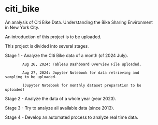 # citi_bike
An analysis of Citi Bike Data. Understanding the Bike Sharing Environment in New York City.

An introduction of this project is to be uploaded.

This project is divided into several stages.

  Stage 1 - Analyze the Citi Bike data of a month (of 2024 July).
  
            Aug 26, 2024: Tableau Dashboard Overview File uploaded.
            
            Aug 27, 2024: Jupyter Notebook for data retrieving and sampling to be uploaded.
            
            (Jupyter Notebook for monthly dataset preparation to be uploaded)

  Stage 2 - Analyze the data of a whole year (year 2023).

  Stage 3 - Try to analyze all available data (since 2013).

  Stage 4 - Develop an automated process to analyze real time data.

